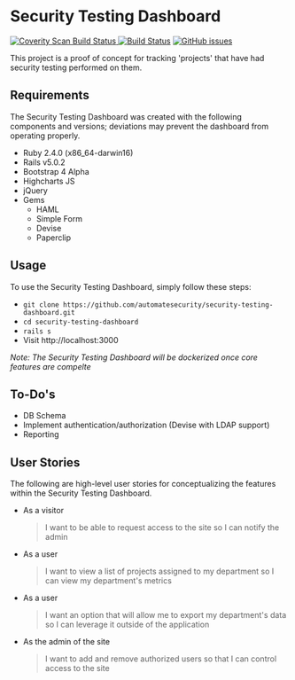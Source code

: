 # Security Testing Dashboard <a href="https://scan.coverity.com/projects/automatesecurity-security-testing-dashboard">
  <img alt="Coverity Scan Build Status"
       src="https://img.shields.io/coverity/scan/12715.svg"/>
</a> [![Build Status](https://travis-ci.org/automatesecurity/security-testing-dashboard.svg?branch=master)](https://travis-ci.org/automatesecurity/security-testing-dashboard) [![GitHub issues](https://img.shields.io/github/issues/automatesecurity/security-testing-dashboard.svg)](https://github.com/automatesecurity/security-testing-dashboard/issues)

This project is a proof of concept for tracking 'projects' that have had security testing performed on them.

## Requirements
The Security Testing Dashboard was created with the following components and versions; deviations may prevent the dashboard from operating properly. 

* Ruby 2.4.0 (x86_64-darwin16)
* Rails v5.0.2
* Bootstrap 4 Alpha
* Highcharts JS
* jQuery
* Gems
  * HAML
  * Simple Form
  * Devise
  * Paperclip

## Usage
To use the Security Testing Dashboard, simply follow these steps:
* `git clone https://github.com/automatesecurity/security-testing-dashboard.git`
* `cd security-testing-dashboard`
* `rails s`
* Visit http://localhost:3000

*Note: The Security Testing Dashboard will be dockerized once core features are compelte*

## To-Do's

* DB Schema
* Implement authentication/authorization (Devise with LDAP support)
* Reporting

## User Stories
The following are high-level user stories for conceptualizing the features within the Security Testing Dashboard.

*   As a visitor
    > I want to be able to request access to the site
    > so I can notify the admin 

*   As a user
    > I want to view a list of projects assigned to my department
    > so I can view my department's metrics 

*   As a user
    > I want an option that will allow me to export my department's data
    > so I can leverage it outside of the application

*   As the admin of the site
    > I want to add and remove authorized users
    > so that I can control access to the site 